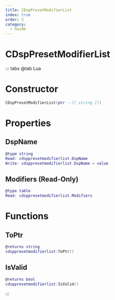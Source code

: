```yaml
---
title: CDspPresetModifierList
index: true
order: 2
category:
  - Guide
---
```


# CDspPresetModifierList

::: tabs
@tab Lua
# Constructor
```lua
CDspPresetModifierList(ptr --[[ string ]])
```
# Properties
## DspName 
```lua
@type string
Read: cdsppresetmodifierlist.DspName
Write: cdsppresetmodifierlist.DspName = value
```
## Modifiers (Read-Only)
```lua
@type table
Read: cdsppresetmodifierlist.Modifiers
```
# Functions
## ToPtr
```lua
@returns string
cdsppresetmodifierlist:ToPtr()
```
## IsValid
```lua
@returns bool
cdsppresetmodifierlist:IsValid()
```

:::